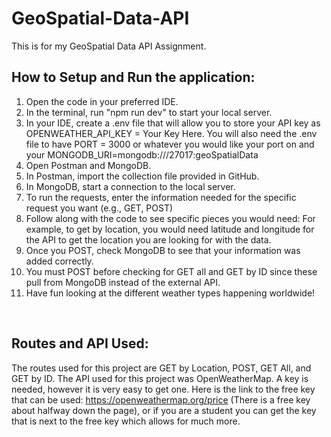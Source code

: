 # GeoSpatial-Data-API
This is for my GeoSpatial Data API Assignment.
<br>

## How to Setup and Run the application:
1. Open the code in your preferred IDE.
2. In the terminal, run "npm run dev" to start your local server.
3. In your IDE, create a .env file that will allow you to store your API key as OPENWEATHER_API_KEY = Your Key Here. You will also need the .env file to have PORT = 3000 or whatever you would like your port on and your MONGODB_URI=mongodb://<localhost>/27017:geoSpatialData
4. Open Postman and MongoDB.
5. In Postman, import the collection file provided in GitHub.
6. In MongoDB, start a connection to the local server.
7. To run the requests, enter the information needed for the specific request you want (e.g., GET, POST)
8. Follow along with the code to see specific pieces you would need: For example, to get by location, you would need latitude and longitude for the API to get the location you are looking for with the data.
9. Once you POST, check MongoDB to see that your information was added correctly.
10. You must POST before checking for GET all and GET by ID since these pull from MongoDB instead of the external API.
11. Have fun looking at the different weather types happening worldwide!
<br>

## Routes and API Used:
The routes used for this project are GET by Location, POST, GET All, and GET by ID. The API used for this project was OpenWeatherMap. A key is needed, however it is very easy to get one. Here is the link to the free key that can be used: https://openweathermap.org/price (There is a free key about halfway down the page), or if you are a student you can get the key that is next to the free key which allows for much more.
